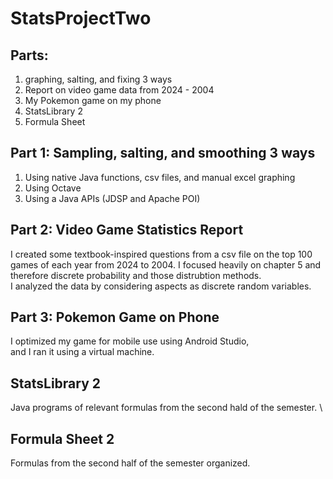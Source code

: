 # StatsProjectTwo

## Parts:
1. graphing, salting, and fixing 3 ways
2. Report on video game data from 2024 - 2004
3. My Pokemon game on my phone
4. StatsLibrary 2
5. Formula Sheet


## Part 1: Sampling, salting, and smoothing 3 ways
1. Using native Java functions, csv files, and manual excel graphing
2. Using Octave
3. Using a Java APIs (JDSP and Apache POI)

## Part 2: Video Game Statistics Report
I created some textbook-inspired questions from a csv file on the 
top 100 games of each year from 2024 to 2004. I focused heavily on 
chapter 5 and therefore discrete probability and those distrubtion methods. \
I analyzed the data by considering aspects as discrete random variables.

## Part 3: Pokemon Game on Phone
I optimized my game for mobile use using Android Studio, \
and I ran it using a virtual machine.

## StatsLibrary 2
Java programs of relevant formulas from the second hald of the semester. \

## Formula Sheet 2
Formulas from the second half of the semester organized.


